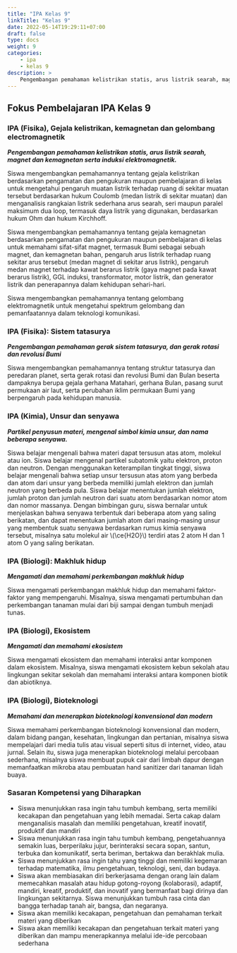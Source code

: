 ```yaml
---
title: "IPA Kelas 9"
linkTitle: "Kelas 9"
date: 2022-05-14T19:29:11+07:00
draft: false
type: docs
weight: 9
categories:
    - ipa
    - kelas 9
description: >
    Pengembangan pemahaman kelistrikan statis, arus listrik searah, magnet dan kemagnetan serta induksi elektromagnetik. Pengembangan pemahaman gerak sistem tatasurya, dan gerak rotasi dan revolusi Bumi. Partikel penyusun materi, mengenal simbol kimia unsur, dan nama beberapa senyawa. Mengamati dan memahami perkembangan makhluk hidup. Mengamati dan memahami ekosistem. Memahami dan menerapkan bioteknologi konvensional dan modern.
---
```


## Fokus Pembelajaran IPA Kelas 9

### IPA (Fisika), Gejala kelistrikan, kemagnetan dan gelombang electromagnetik
***Pengembangan pemahaman kelistrikan statis, arus listrik searah, magnet dan kemagnetan serta induksi elektromagnetik.***

Siswa mengembangkan pemahamannya tentang gejala kelistrikan berdasarkan pengamatan dan pengukuran maupun pembelajaran di kelas untuk mengetahui pengaruh muatan listrik terhadap ruang di sekitar muatan tersebut berdasarkan hukum Coulomb (medan listrik di sekitar muatan) dan menganalisis rangkaian listrik sederhana arus searah, seri maupun paralel maksimum dua loop, termasuk daya listrik yang digunakan, berdasarkan hukum Ohm dan hukum Kirchhoff.

Siswa mengembangkan pemahamannya tentang gejala kemagnetan berdasarkan pengamatan dan pengukuran maupun pembelajaran di kelas untuk memahami sifat-sifat magnet, termasuk Bumi sebagai sebuah magnet, dan kemagnetan bahan, pengaruh arus listrik terhadap ruang sekitar arus tersebut (medan magnet di sekitar arus listrik), pengaruh medan magnet terhadap kawat berarus listrik (gaya magnet pada kawat berarus listrik), GGL induksi, transformator, motor listrik, dan generator listrik dan penerapannya dalam kehidupan sehari-hari.

Siswa mengembangkan pemahamannya tentang gelombang elektromagnetik untuk mengetahui spektrum gelombang dan pemanfaatannya dalam teknologi komunikasi.

### IPA (Fisika): Sistem tatasurya
***Pengembangan pemahaman gerak sistem tatasurya, dan gerak rotasi dan revolusi Bumi***

Siswa mengembangkan pemahamannya tentang struktur tatasurya dan peredaran planet, serta gerak rotasi dan revolusi Bumi dan Bulan beserta dampaknya berupa gejala gerhana Matahari, gerhana Bulan, pasang surut permukaan air laut, serta perubahan iklim permukaan Bumi yang berpengaruh pada kehidupan manusia.

### IPA (Kimia), Unsur dan senyawa
***Partikel penyusun materi, mengenal simbol kimia unsur, dan nama beberapa senyawa.***

Siswa belajar mengenali bahwa materi dapat tersusun atas atom, molekul atau ion. Siswa belajar mengenal partikel subatomik yaitu elektron, proton dan neutron. Dengan menggunakan keterampilan tingkat tinggi, siswa belajar mengenali bahwa setiap unsur tersusun atas atom yang berbeda dan atom dari unsur yang berbeda memiliki jumlah elektron dan jumlah neutron yang berbeda pula. Siswa belajar menentukan jumlah elektron, jumlah proton dan jumlah neutron dari suatu atom berdasarkan nomor atom dan nomor massanya. Dengan bimbingan guru, siswa bernalar untuk menjelaskan bahwa senyawa terbentuk dari beberapa atom yang saling berikatan, dan dapat menentukan jumlah atom dari masing-masing unsur yang membentuk suatu senyawa berdasarkan rumus kimia senyawa tersebut, misalnya satu molekul air \\(\ce{H2O}\\) terdiri atas 2 atom H dan 1 atom O yang saling berikatan.

### IPA (Biologi): Makhluk hidup
***Mengamati dan memahami perkembangan makhluk hidup***

Siswa mengamati perkembangan makhluk hidup dan memahami faktor-faktor yang mempengaruhi. Misalnya, siswa mengamati pertumbuhan dan perkembangan tanaman mulai dari biji sampai dengan tumbuh menjadi tunas.

### IPA (Biologi), Ekosistem
***Mengamati dan memahami ekosistem***

Siswa mengamati ekosistem dan memahami interaksi antar komponen dalam ekosistem. Misalnya, siswa mengamati ekosistem kebun sekolah atau lingkungan sekitar sekolah dan memahami interaksi antara komponen biotik dan abiotiknya.

### IPA (Biologi), Bioteknologi
***Memahami dan menerapkan bioteknologi konvensional dan modern***

Siswa memahami perkembangan bioteknologi konvensional dan modern, dalam bidang pangan, kesehatan, lingkungan dan pertanian, misalnya siswa mempelajari dari media tulis atau visual seperti situs di internet, video, atau jurnal. Selain itu, siswa juga menerapkan bioteknologi melalui percobaan sederhana, misalnya siswa membuat pupuk cair dari limbah dapur dengan memanfaatkan mikroba atau pembuatan hand sanitizer dari tanaman lidah buaya.

### Sasaran Kompetensi yang Diharapkan
- Siswa menunjukkan rasa ingin tahu tumbuh kembang, serta memiliki kecakapan dan pengetahuan yang lebih memadai. Serta cakap dalam menganalisis masalah dan memiliki pengetahuan, kreatif inovatif, produktif dan mandiri
- Siswa menunjukkan rasa ingin tahu tumbuh kembang, pengetahuannya semakin luas, berperilaku jujur, berinteraksi secara sopan, santun, terbuka dan komunikatif, serta beriman, bertakwa dan berakhlak mulia.
- Siswa menunjukkan rasa ingin tahu yang tinggi dan memiliki kegemaran terhadap matematika, ilmu pengetahuan, teknologi, seni, dan budaya.
- Siswa akan membiasakan diri berkerjasama dengan orang lain dalam memecahkan masalah atau hidup gotong-royong (kolaborasi), adaptif, mandiri, kreatif, produktif, dan inovatif yang bermanfaat bagi dirinya dan lingkungan sekitarnya. Siswa menunjukkan tumbuh rasa cinta dan bangga terhadap tanah air, bangsa, dan negaranya.
- Siswa akan memiliki kecakapan, pengetahuan dan pemahaman terkait materi yang diberikan
- Siswa akan memiliki kecakapan dan pengetahuan terkait materi yang diberikan dan mampu menerapkannya melalui ide-ide percobaan sederhana